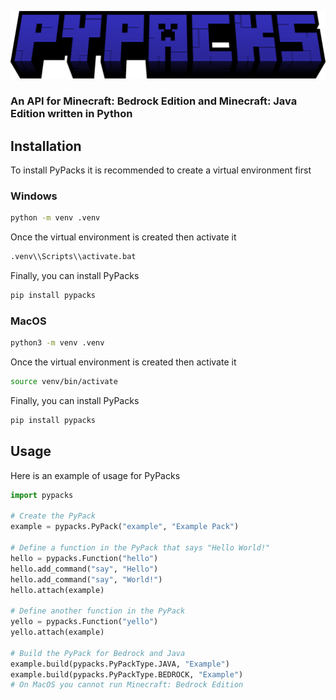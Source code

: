 ![](logo/logo.png)
### An API for Minecraft: Bedrock Edition and Minecraft: Java Edition written in Python
## Installation
To install PyPacks it is recommended to create a virtual environment first

### Windows
```sh
python -m venv .venv
```
Once the virtual environment is created then activate it
```sh
.venv\\Scripts\\activate.bat
```
Finally, you can install PyPacks
```sh
pip install pypacks
```

### MacOS
```sh
python3 -m venv .venv
```
Once the virtual environment is created then activate it
```sh
source venv/bin/activate
```
Finally, you can install PyPacks
```sh
pip install pypacks
```
## Usage
Here is an example of usage for PyPacks
```python
import pypacks

# Create the PyPack
example = pypacks.PyPack("example", "Example Pack")

# Define a function in the PyPack that says "Hello World!"
hello = pypacks.Function("hello")
hello.add_command("say", "Hello")
hello.add_command("say", "World!")
hello.attach(example)

# Define another function in the PyPack
yello = pypacks.Function("yello")
yello.attach(example)

# Build the PyPack for Bedrock and Java
example.build(pypacks.PyPackType.JAVA, "Example")
example.build(pypacks.PyPackType.BEDROCK, "Example")
# On MacOS you cannot run Minecraft: Bedrock Edition

```
